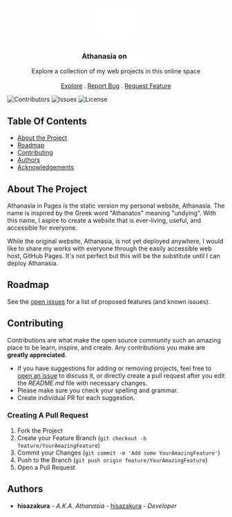 <br/>
<p align="center">
  <a href="https://hisazakura.github.io">
    <img src="https://raw.githubusercontent.com/hisazakura/hisazakura.github.io/main/images/logo.svg" alt="Logo" width="80" height="80">
  </a>

  <h3 align="center">
    Athanasia on 
    <img src="https://raw.githubusercontent.com/hisazakura/hisazakura.github.io/main/images/pages.svg" alt="Pages" height="22" style="vertical-align:text-bottom;margin-bottom: -2px;">
  </h3>

  <p align="center">
    Explore a collection of my web projects in this online space
    <br/>
    <br/>
    <a href="https://hisazakura.github.io">Explore</a>
    .
    <a href="https://github.com/hisazakura/hisazakura.github.io/issues">Report Bug</a>
    .
    <a href="https://github.com/hisazakura/hisazakura.github.io/issues">Request Feature</a>
  </p>
</p>

![Contributors](https://img.shields.io/github/contributors/hisazakura/hisazakura.github.io?color=dark-green) ![Issues](https://img.shields.io/github/issues/hisazakura/hisazakura.github.io) ![License](https://img.shields.io/github/license/hisazakura/hisazakura.github.io) 

## Table Of Contents

* [About the Project](#about-the-project)
* [Roadmap](#roadmap)
* [Contributing](#contributing)
* [Authors](#authors)
* [Acknowledgements](#acknowledgements)

## About The Project

Athanasia in Pages is the static version my personal website, Athanasia. The name is inspired by the Greek word "Athanatos" meaning "undying". With this name, I aspire to create a website that is ever-living, useful, and accessible for everyone.

While the original website, Athanasia, is not yet deployed anywhere, I would like to share my works with everyone through the easily accessible web host, GitHub Pages. It's not perfect but this will be the substitute until I can deploy Athanasia.

## Roadmap

See the [open issues](https://github.com/hisazakura/hisazakura.github.io/issues) for a list of proposed features (and known issues).

## Contributing

Contributions are what make the open source community such an amazing place to be learn, inspire, and create. Any contributions you make are **greatly appreciated**.
* If you have suggestions for adding or removing projects, feel free to [open an issue](https://github.com/hisazakura/hisazakura.github.io/issues/new) to discuss it, or directly create a pull request after you edit the *README.md* file with necessary changes.
* Please make sure you check your spelling and grammar.
* Create individual PR for each suggestion.

### Creating A Pull Request

1. Fork the Project
2. Create your Feature Branch (`git checkout -b feature/YourAmazingFeature`)
3. Commit your Changes (`git commit -m 'Add some YourAmazingFeature'`)
4. Push to the Branch (`git push origin feature/YourAmazingFeature`)
5. Open a Pull Request

## Authors

* **hisazakura** - *A.K.A. Athanasia* - [hisazakura](https://github.com/ShaanCoding/) - *Developer*
